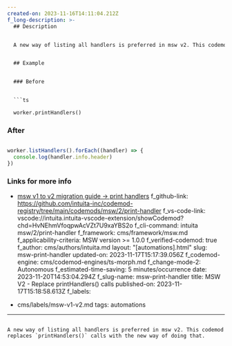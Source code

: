 ```yaml
---
created-on: 2023-11-16T14:11:04.212Z
f_long-description: >-
  ## Description


  A new way of listing all handlers is preferred in msw v2. This codemod replaces `printHandlers()` calls with the new way of doing that.


  ## Example


  ### Before


  ```ts

  worker.printHandlers()

  ```


  ### After


  ```ts

  worker.listHandlers().forEach((handler) => {
    console.log(handler.info.header)
  })

  ```


  ### Links for more info


  * [msw v1 to v2 migration guide -> print handlers](https://mswjs.io/docs/migrations/1.x-to-2.x/#printhandlers)
f_github-link: https://github.com/intuita-inc/codemod-registry/tree/main/codemods/msw/2/print-handler
f_vs-code-link: vscode://intuita.intuita-vscode-extension/showCodemod?chd=HvNEhmVfoqpwAcVZt7U9xaYBS2o
f_cli-command: intuita msw/2/print-handler
f_framework: cms/framework/msw.md
f_applicability-criteria: MSW version >= 1.0.0
f_verified-codemod: true
f_author: cms/authors/intuita.md
layout: "[automations].html"
slug: msw-print-handler
updated-on: 2023-11-17T15:17:39.056Z
f_codemod-engine: cms/codemod-engines/ts-morph.md
f_change-mode-2: Autonomous
f_estimated-time-saving: 5 minutes/occurrence
date: 2023-11-20T14:53:04.294Z
f_slug-name: msw-print-handler
title: MSW V2 - Replace printHandlers() calls
published-on: 2023-11-17T15:18:58.613Z
f_labels:
  - cms/labels/msw-v1-v2.md
tags: automations
---
```

A new way of listing all handlers is preferred in msw v2. This codemod replaces `printHandlers()` calls with the new way of doing that.